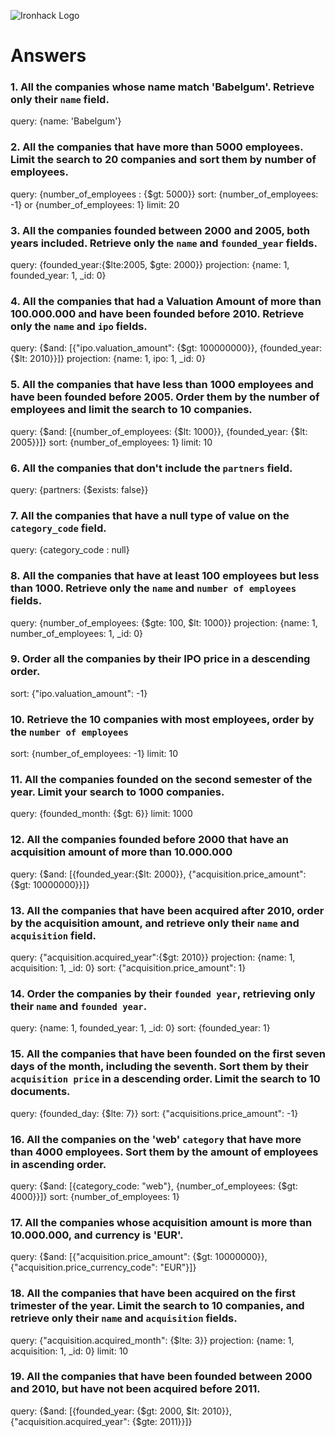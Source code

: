 ![Ironhack Logo](https://i.imgur.com/1QgrNNw.png)

# Answers

<!-- example
query: 
projection: 
sort: 
skip: 
limit: 
-->

### 1. All the companies whose name match 'Babelgum'. Retrieve only their `name` field.
query: {name: 'Babelgum'}

### 2. All the companies that have more than 5000 employees. Limit the search to 20 companies and sort them by **number of employees**.
query: {number_of_employees : {$gt: 5000}}
sort: {number_of_employees: -1} or {number_of_employees: 1}
limit: 20

### 3. All the companies founded between 2000 and 2005, both years included. Retrieve only the `name` and `founded_year` fields.
query: {founded_year:{$lte:2005, $gte: 2000}}
projection: {name: 1, founded_year: 1, _id: 0}

### 4. All the companies that had a Valuation Amount of more than 100.000.000 and have been founded before 2010. Retrieve only the `name` and `ipo` fields.
query: {$and: [{"ipo.valuation_amount": {$gt: 100000000}}, {founded_year: {$lt: 2010}}]}
projection: {name: 1, ipo: 1, _id: 0}

### 5. All the companies that have less than 1000 employees and have been founded before 2005. Order them by the number of employees and limit the search to 10 companies.
query: {$and: [{number_of_employees: {$lt: 1000}}, {founded_year: {$lt: 2005}}]}
sort: {number_of_employees: 1}
limit: 10

### 6. All the companies that don't include the `partners` field.
query: {partners: {$exists: false}}

### 7. All the companies that have a null type of value on the `category_code` field.
query: {category_code : null}

### 8. All the companies that have at least 100 employees but less than 1000. Retrieve only the `name` and `number of employees` fields.
query: {number_of_employees: {$gte: 100, $lt: 1000}}
projection: {name: 1, number_of_employees: 1, _id: 0}

### 9. Order all the companies by their IPO price in a descending order.
sort: {"ipo.valuation_amount": -1}

### 10. Retrieve the 10 companies with most employees, order by the `number of employees`
sort: {number_of_employees: -1}
limit: 10

### 11. All the companies founded on the second semester of the year. Limit your search to 1000 companies.
query: {founded_month: {$gt: 6}}
limit: 1000

### 12. All the companies founded before 2000 that have an acquisition amount of more than 10.000.000
query: {$and: [{founded_year:{$lt: 2000}}, {"acquisition.price_amount": {$gt: 10000000}}]}

### 13. All the companies that have been acquired after 2010, order by the acquisition amount, and retrieve only their `name` and `acquisition` field.
query: {"acquisition.acquired_year":{$gt: 2010}}
projection: {name: 1, acquisition: 1, _id: 0}
sort: {"acquisition.price_amount": 1}

### 14. Order the companies by their `founded year`, retrieving only their `name` and `founded year`.
query: {name: 1, founded_year: 1, _id: 0}
sort: {founded_year: 1}

### 15. All the companies that have been founded on the first seven days of the month, including the seventh. Sort them by their `acquisition price` in a descending order. Limit the search to 10 documents.
query: {founded_day: {$lte: 7}}
sort: {"acquisitions.price_amount": -1}

### 16. All the companies on the 'web' `category` that have more than 4000 employees. Sort them by the amount of employees in ascending order.
query: {$and: [{category_code: "web"}, {number_of_employees: {$gt: 4000}}]}
sort: {number_of_employees: 1}

### 17. All the companies whose acquisition amount is more than 10.000.000, and currency is 'EUR'.
query: {$and: [{"acquisition.price_amount": {$gt: 10000000}}, {"acquisition.price_currency_code": "EUR"}]}

### 18. All the companies that have been acquired on the first trimester of the year. Limit the search to 10 companies, and retrieve only their `name` and `acquisition` fields.
query: {"acquisition.acquired_month": {$lte: 3}}
projection: {name: 1, acquisition: 1, _id: 0}
limit: 10

### 19. All the companies that have been founded between 2000 and 2010, but have not been acquired before 2011.
query: {$and: [{founded_year: {$gt: 2000, $lt: 2010}}, {"acquisition.acquired_year": {$gte: 2011}}]}